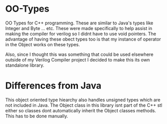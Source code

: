 # OO-Types
OO Types for C++ programming. These are similar to Java's types like Integer and Byte ... etc. These were made specifically to help assist in making the compiler for verilog so I didnt have to use void pointers. The advantage of having these obect types too is that my instance of operator in the Object works on these types.

Also, since I thought this was something that could be used elsewhere outside of my Verilog Compiler project I decided to make this its own standalone library. 

# Differences from Java
This object oriented type hiearchy also handles unsigned types which are not included in Java. The Object class in this library isnt part of the C++ stl either so classes dont automatically inherit the Object classes methods. This has to be done manually.
